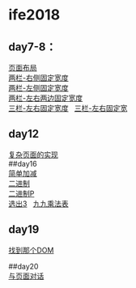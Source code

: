 # ife2018
## day7-8：  
[页面布局](https://spock504.github.io/IFE-2018/day7-8/task7-8.html)  
[两栏-右侧固定宽度](https://spock504.github.io/IFE-2018/day7-8/两栏-右侧固定宽度.html)  
[两栏-左侧固定宽度](https://spock504.github.io/IFE-2018/day7-8/两栏-左侧固定宽度.html)  
[两栏-左右两边固定宽度](https://spock504.github.io/IFE-2018/day7-8/两栏-左右两边固定宽度.html)  
[三栏-左右固定宽度](https://spock504.github.io/IFE-2018/day7-8/三栏-左右固定宽度.html)  
[三栏-左右固定宽](https://spock504.github.io/IFE-2018/day7-8/三栏-左中固定宽度.html)  
## day12
[复杂页面的实现](https://spock504.github.io/IFE-2018/day12-15/index.html)  
##day16  
[简单加减](https://spock504.github.io/IFE-2018/day16-18/16-1简单加减.html)  
[二进制](https://spock504.github.io/IFE-2018/day16-18/16-2二进制.html)  
[二进制P](https://spock504.github.io/IFE-2018/day16-18/16-3二进制P.html.html)  
[选出3](https://spock504.github.io/IFE-2018/day16-18/16-4选出3.html)  
[九九乘法表](https://spock504.github.io/IFE-2018/day16-18/16-5九九乘法表.html)  

## day19  
[找到那个DOM](https://spock504.github.io/IFE-2018/day19/%E6%89%BE%E5%88%B0%E9%82%A3%E4%B8%AADOM.html)  

##day20  
[与页面对话](https://spock504.github.io/IFE-2018/day20/三栏-左中固定宽度.html)

